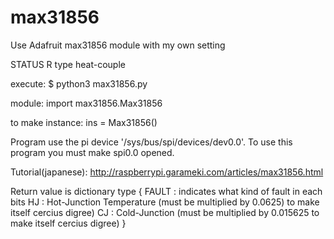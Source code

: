 # max31856
Use Adafruit max31856 module with my own setting

STATUS
	R type heat-couple


execute:
$ python3 max31856.py

module:
import max31856.Max31856

to make instance:
ins = Max31856()

Program use the pi device '/sys/bus/spi/devices/dev0.0'.
To use this program you must make spi0.0 opened.

Tutorial(japanese):
http://raspberrypi.garameki.com/articles/max31856.html

Return value is dictionary type
{
	FAULT	: indicates what kind of fault in each bits
	HJ	: Hot-Junction Temperature (must be multiplied by 0.0625) to make itself cercius digree)
	CJ	: Cold-Junction (must be multiplied by 0.015625 to make itself cercius digree)
}
